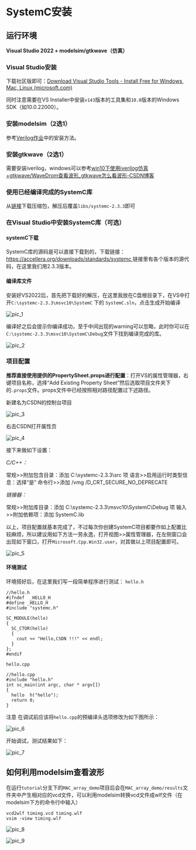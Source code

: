# SystemC安装

## 运行环境

**Visual Studio 2022 + modelsim/gtkwave（仿真）**

### Visual Studio安装
下载社区版即可：[Download Visual Studio Tools - Install Free for Windows, Mac, Linux (microsoft.com)](https://visualstudio.microsoft.com/downloads/)

同时注意需要在VS Installer中安装`v143`版本的工具集和`10.0`版本的Windows SDK（如10.0.22000）。

### 安装modelsim（2选1）

参考[Verilog作业](https://git.tsinghua.edu.cn/qixj23/homework)中的安装方法。

### 安装gtkwave（2选1）

需要安装iverilog，windows可以参考[win10下使用iverilog仿真+gtkwave/WaveDrom查看波形_gtkwave怎么看波形-CSDN博客](https://blog.csdn.net/lzl1342848782/article/details/124754271)

### 使用已经编译完成的SystemC库

从[链接](https://cloud.tsinghua.edu.cn/d/efd7ab3c17564e3bb160/)下载压缩包，解压后覆盖`libs/systemc-2.3.3`即可


### 在Visual Studio中安装SystemC库（可选）

#### systemC下载
SystemC库的源码是可以直接下载到的，下载链接：<https://accellera.org/downloads/standards/systemc>,链接里有各个版本的源代码，在这里我们用2.3.3版本。

#### 编译库文件

安装好VS2022后，首先把下载好的解压，在这里我放在C盘根目录下，在VS中打开`C:\systemc-2.3.3\msvc10\SystemC`  下的 `SystemC.sln`，点击生成开始编译

![pic_1](./image/2019012111284961.png)

编译好之后会提示你编译成功，至于中间出现的warning可以忽略，此时你可以在`C:\systemc-2.3.3\msvc10\SystemC\Debug`文件下找到编译完成的库。

![pic_2](./image/20190121113410889.png)

### 项目配置

**推荐直接使用提供的PropertySheet.props进行配置**：打开VS的属性管理器，右键项目名称，选择“Add Existing Property Sheet”然后选取项目文件夹下的`.props`文件。props文件中已经按照相对路径配置过下述路径。



新建名为CSDN的控制台项目

![pic_3](./image/20190121113808124.png)

右击CSDN打开属性页

![pic_4](./image/20190121115830705.png)


接下来做如下设置：

*C/C++：*

常规>>附加包含目录：添加 C:\systemc-2.3.3\src 项
语言>>启用运行时类型信息：选择“是”
命令行>>添加 /vmg /D_CRT_SECURE_NO_DEPRECATE

*链接器：*

常规>>附加库目录：添加 C:\systemc-2.3.3\msvc10\SystemC\Debug 项
输入>>附加依赖项：添加 SystemC.lib

以上，项目配置就基本完成了，不过每次你创建SystemC项目都要作如上配置比较麻烦，所以建议用如下方法一劳永逸，打开视图>>属性管理器，在左侧窗口会出现如下窗口，打开`Microsoft.Cpp.Win32.user`，对其做以上项目配置即可。

![pic_5](./image/20190121171450139.png)

#### 环境测试
环境搭好后，在这里我们写一段简单程序进行测试：
`hello.h`

```
//hello.h
#ifndef  _HELLO_H
#define _HELLO_H
#include "systemc.h"

SC_MODULE(hello)
{
  SC_CTOR(hello) 
  { 
    cout << "Hello,CSDN !!!" << endl;
  }
};
#endif
```

`hello.cpp`

```
//hello.cpp
#include "hello.h"
int sc_main(int argc, char * argv[])
{
  hello  h("hello");
  return 0;
}

```

注意 在调试前应该将`hello.cpp`的预编译头选项修改为如下图所示：

![pic_6](./image/20190121175014499.png)

开始调试，测试结果如下：

![pic_7](./image/20190121174924364.png)


## 如何利用modelsim查看波形

在运行`tutorial`分支下的`MAC_array_demo`项目后会在`MAC_array_demo/results`文件夹中产生相对应的vcd文件，可以利用modelsim转换vcd文件成wlf文件（在modelsim下方的命令行中输入）

```
vcd2wlf timing.vcd timing.wlf
vsim -view timing.wlf
```

![pic_8](./image/2.png)

![pic_9](./image/1.png)







